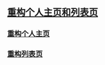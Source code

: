 ##  [重构个人主页和列表页]()
### [重构个人主页](http://www.xxblog.site/itxiuzhen/cssXZ/Stage-four/task-2/mypage/mypage.html)
### [重构列表页](http://www.xxblog.site/itxiuzhen/cssXZ/Stage-four/task-2/mylist/mylist.html)

